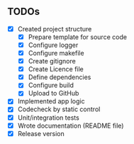 ## TODOs
- [x] Created project structure
  - [x] Prepare template for source code
  - [x] Configure logger
  - [x] Configure makefile
  - [x] Create gitignore
  - [x] Create Licence file
  - [x] Define dependencies
  - [x] Configure build
  - [x] Upload to GitHub
- [x] Implemented app logic
- [x] Codecheck by static control
- [x] Unit/integration tests
- [x] Wrote documentation (README file)
- [x] Release version
